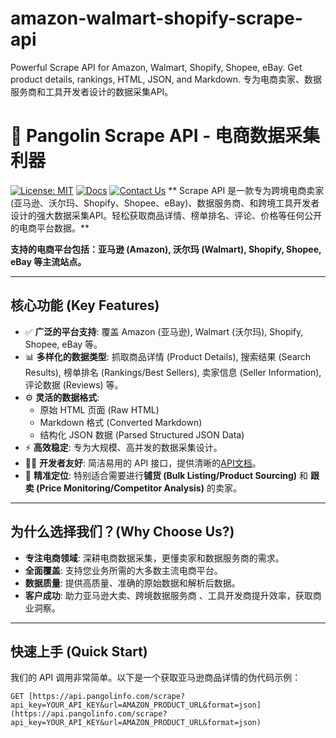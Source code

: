 # amazon-walmart-shopify-scrape-api
Powerful Scrape API for Amazon, Walmart, Shopify, Shopee, eBay. Get product details, rankings, HTML, JSON, and Markdown. 专为电商卖家、数据服务商和工具开发者设计的数据采集API。
# 🚀 Pangolin Scrape API - 电商数据采集利器 

[![License: MIT](https://img.shields.io/badge/License-MIT-yellow.svg)](https://opensource.org/licenses/MIT) [![Docs](https://img.shields.io/badge/API%20Docs-Read%20Here-blue)](https://docs.pangolinfo.com) [![Contact Us](https://img.shields.io/badge/Contact-Email%20Us-green)](mailto:your-contact-email@example.com) 
** Scrape API 是一款专为跨境电商卖家 (亚马逊、沃尔玛、Shopify、Shopee、eBay)、数据服务商、和跨境工具开发者设计的强大数据采集API。轻松获取商品详情、榜单排名、评论、价格等任何公开的电商平台数据。**

**支持的电商平台包括：亚马逊 (Amazon), 沃尔玛 (Walmart), Shopify, Shopee, eBay 等主流站点。**

---

## 核心功能 (Key Features)

* ✅ **广泛的平台支持**: 覆盖 Amazon (亚马逊), Walmart (沃尔玛), Shopify, Shopee, eBay 等。
* 📊 **多样化的数据类型**: 抓取商品详情 (Product Details), 搜索结果 (Search Results), 榜单排名 (Rankings/Best Sellers), 卖家信息 (Seller Information), 评论数据 (Reviews) 等。
* ⚙️ **灵活的数据格式**:
    * 原始 HTML 页面 (Raw HTML)
    * Markdown 格式 (Converted Markdown)
    * 结构化 JSON 数据 (Parsed Structured JSON Data)
* ⚡ **高效稳定**: 专为大规模、高并发的数据采集设计。
* 👨‍💻 **开发者友好**: 简洁易用的 API 接口，提供清晰的[API文档](https://docs.pangolinfo.com)。
* 🎯 **精准定位**: 特别适合需要进行**铺货 (Bulk Listing/Product Sourcing)** 和 **跟卖 (Price Monitoring/Competitor Analysis)** 的卖家。

---

## 为什么选择我们？(Why Choose Us?)

* **专注电商领域**: 深耕电商数据采集，更懂卖家和数据服务商的需求。
* **全面覆盖**: 支持您业务所需的大多数主流电商平台。
* **数据质量**: 提供高质量、准确的原始数据和解析后数据。
* **客户成功**: 助力亚马逊大卖、跨境数据服务商 、工具开发商提升效率，获取商业洞察。

---

## 快速上手 (Quick Start)

我们的 API 调用非常简单。以下是一个获取亚马逊商品详情的伪代码示例：

```http
GET [https://api.pangolinfo.com/scrape?api_key=YOUR_API_KEY&url=AMAZON_PRODUCT_URL&format=json](https://api.pangolinfo.com/scrape?api_key=YOUR_API_KEY&url=AMAZON_PRODUCT_URL&format=json)
